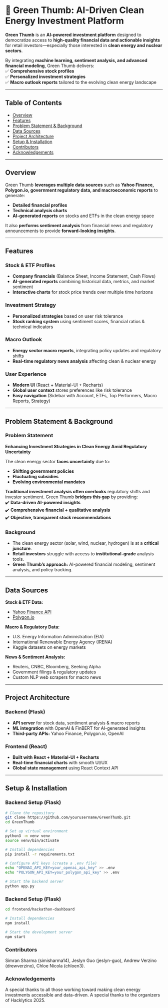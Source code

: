 # 🌱 Green Thumb: AI-Driven Clean Energy Investment Platform

**Green Thumb** is an **AI-powered investment platform** designed to democratize access to **high-quality financial data and actionable insights** for retail investors—especially those interested in **clean energy and nuclear sectors**.  

By integrating **machine learning, sentiment analysis, and advanced financial modeling**, Green Thumb delivers:  
✅ **Comprehensive stock profiles**  
✅ **Personalized investment strategies**  
✅ **Macro outlook reports** tailored to the evolving clean energy landscape  

---

## Table of Contents  

- [Overview](#overview)  
- [Features](#features)  
- [Problem Statement & Background](#problem-statement--background)  
- [Data Sources](#data-sources)  
- [Project Architecture](#project-architecture)  
- [Setup & Installation](#setup--installation)
- [Contributors](#contributors)
- [Acknowledgements](#acknowledgements)

---

## Overview  

Green Thumb **leverages multiple data sources** such as **Yahoo Finance, Polygon.io, government regulatory data, and macroeconomic reports** to generate:  
- **Detailed financial profiles**  
- **Technical analysis charts**  
- **AI-generated reports** on stocks and ETFs in the clean energy space  

It also **performs sentiment analysis** from financial news and regulatory announcements to provide **forward-looking insights**.

---

## Features  

### **Stock & ETF Profiles**  
- **Company financials** (Balance Sheet, Income Statement, Cash Flows)  
- **AI-generated reports** combining historical data, metrics, and market sentiment  
- **Interactive charts** for stock price trends over multiple time horizons  

### **Investment Strategy**  
- **Personalized strategies** based on user risk tolerance  
- **Stock ranking system** using sentiment scores, financial ratios & technical indicators  

### **Macro Outlook**  
- **Energy sector macro reports**, integrating policy updates and regulatory shifts  
- **Real-time regulatory news analysis** affecting clean & nuclear energy  

### **User Experience**  
- **Modern UI** (React + Material-UI + Recharts)  
- **Global user context** stores preferences like risk tolerance  
- **Easy navigation** (Sidebar with Account, ETFs, Top Performers, Macro Reports, Strategy)  

---

## Problem Statement & Background  

### **Problem Statement**  

**Enhancing Investment Strategies in Clean Energy Amid Regulatory Uncertainty**  

The clean energy sector **faces uncertainty** due to:  
- **Shifting government policies**  
- **Fluctuating subsidies**  
- **Evolving environmental mandates**  

**Traditional investment analysis often overlooks** regulatory shifts and investor sentiment. Green Thumb **bridges this gap** by providing:  
✔️ **Data-driven AI-powered insights**  
✔️ **Comprehensive financial + qualitative analysis**  
✔️ **Objective, transparent stock recommendations**  

### **Background**  

- The clean energy sector (solar, wind, nuclear, hydrogen) is at a **critical juncture**.  
- **Retail investors** struggle with access to **institutional-grade** analysis tools.  
- **Green Thumb’s approach:** AI-powered financial modeling, sentiment analysis, and policy tracking.

---

## Data Sources  

**Stock & ETF Data:**  
- [Yahoo Finance API](https://finance.yahoo.com/)  
- [Polygon.io](https://polygon.io/)  

**Macro & Regulatory Data:**  
- U.S. Energy Information Administration (EIA)  
- International Renewable Energy Agency (IRENA)  
- Kaggle datasets on energy markets  

**News & Sentiment Analysis:**  
- Reuters, CNBC, Bloomberg, Seeking Alpha  
- Government filings & regulatory updates  
- Custom NLP web scrapers for macro news  

---

## Project Architecture  

### **Backend (Flask)**  
- **API server** for stock data, sentiment analysis & macro reports  
- **ML integration** with OpenAI & FinBERT for AI-generated insights  
- **Third-party APIs:** Yahoo Finance, Polygon.io, OpenAI  

### **Frontend (React)**  
- **Built with React + Material-UI + Recharts**  
- **Real-time financial charts** with smooth UI/UX  
- **Global state management** using React Context API  

---

## Setup & Installation  

### **Backend Setup (Flask)**  

```bash
# Clone the repository
git clone https://github.com/yourusername/GreenThumb.git
cd GreenThumb

# Set up virtual environment
python3 -m venv venv
source venv/bin/activate

# Install dependencies
pip install -r requirements.txt

# Configure API keys (create a .env file)
echo "OPENAI_API_KEY=your_openai_api_key" >> .env
echo "POLYGON_API_KEY=your_polygon_api_key" >> .env

# Start the backend server
python app.py
```
### **Backend Setup (Flask)** 

```bash
cd frontend/hackathon-dashboard

# Install dependencies
npm install

# Start the development server
npm start
```

### **Contributors**

Simran Sharma (simisharma14), Jeslyn Guo (jeslyn-guo), Andrew Verzino (drewverzino), Chloe Nicola (chloen3).


### **Acknowledgements**

A special thanks to all those working toward making clean energy investments accessible and data-driven.
A special thanks to the organizers of Hacklytics 2025.
